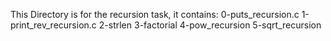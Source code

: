 This Directory is for the recursion task, it contains:
0-puts_recursion.c
1-print_rev_recursion.c
2-strlen
3-factorial
4-pow_recursion
5-sqrt_recursion
